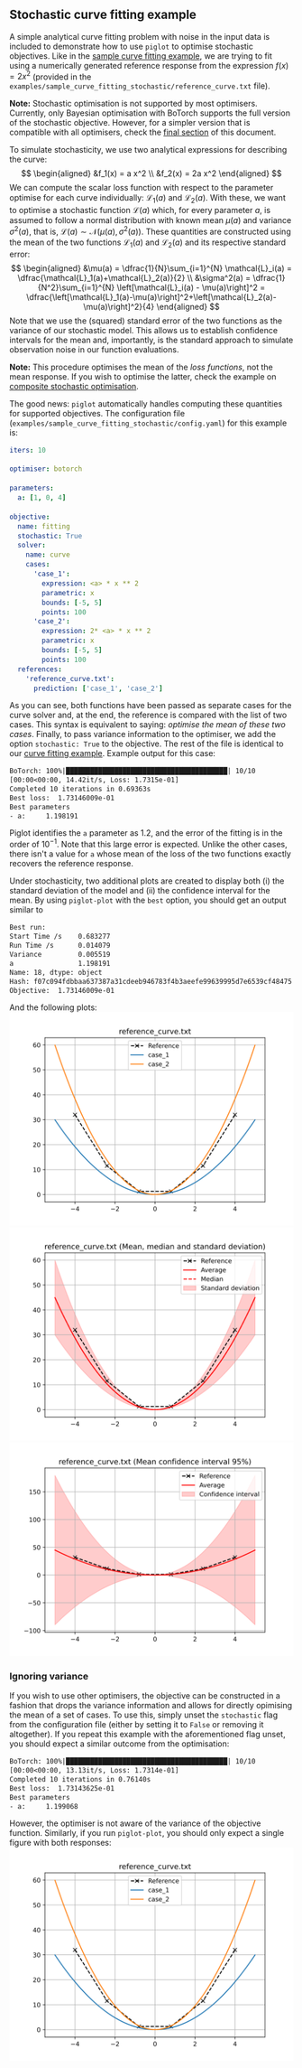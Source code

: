 ## Stochastic curve fitting example

A simple analytical curve fitting problem with noise in the input data is included to demonstrate how to use `piglot` to optimise stochastic objectives.
Like in the [sample curve fitting example](../sample_curve_fitting/description.md), we are trying to fit using a numerically generated reference response from the expression $f(x) = 2 x^2$ (provided in the `examples/sample_curve_fitting_stochastic/reference_curve.txt` file).

**Note:** Stochastic optimisation is not supported by most optimisers.
Currently, only Bayesian optimisation with BoTorch supports the full version of the stochastic objective.
However, for a simpler version that is compatible with all optimisers, check the [final section](#ignoring-variance) of this document.

To simulate stochasticity, we use two analytical expressions for describing the curve:
$$
\begin{aligned}
&f_1(x) = a x^2 \\
&f_2(x) = 2a x^2
\end{aligned}
$$
We can compute the scalar loss function with respect to the parameter optimise for each curve individually: $\mathcal{L}_1(a)$ and $\mathcal{L}_2(a)$.
With these, we want to optimise a stochastic function $\mathcal{L}(a)$ which, for every parameter $a$, is assumed to follow a normal distribution with known mean $\mu(a)$ and variance $\sigma^2(a)$, that is, $\mathcal{L}(a) \sim \mathcal{N}\left(\mu(a), \sigma^2(a)\right)$.
These quantities are constructed using the mean of the two functions $\mathcal{L}_1(a)$ and $\mathcal{L}_2(a)$ and its respective standard error:
$$
\begin{aligned}
&\mu(a) = \dfrac{1}{N}\sum_{i=1}^{N} \mathcal{L}_i(a) = \dfrac{\mathcal{L}_1(a)+\mathcal{L}_2(a)}{2} \\
&\sigma^2(a) = \dfrac{1}{N^2}\sum_{i=1}^{N} \left[\mathcal{L}_i(a) - \mu(a)\right]^2 = \dfrac{\left[\mathcal{L}_1(a)-\mu(a)\right]^2+\left[\mathcal{L}_2(a)-\mu(a)\right]^2}{4}
\end{aligned}
$$
Note that we use the (squared) standard error of the two functions as the variance of our stochastic model.
This allows us to establish confidence intervals for the mean and, importantly, is the standard approach to simulate observation noise in our function evaluations.

**Note:** This procedure optimises the mean of the *loss functions*, not the mean response. If you wish to optimise the latter, check the example on [composite stochastic optimisation](../sample_curve_fitting_stochastic_composite/description.md).

The good news: `piglot` automatically handles computing these quantities for supported objectives.
The configuration file (`examples/sample_curve_fitting_stochastic/config.yaml`) for this example is:
```yaml
iters: 10

optimiser: botorch

parameters:
  a: [1, 0, 4]

objective:
  name: fitting
  stochastic: True
  solver:
    name: curve
    cases:
      'case_1':
        expression: <a> * x ** 2
        parametric: x
        bounds: [-5, 5]
        points: 100
      'case_2':
        expression: 2* <a> * x ** 2
        parametric: x
        bounds: [-5, 5]
        points: 100
  references:
    'reference_curve.txt':
      prediction: ['case_1', 'case_2']
```
As you can see, both functions have been passed as separate cases for the curve solver and, at the end, the reference is compared with the list of two cases.
This syntax is equivalent to saying: *optimise the mean of these two cases*.
Finally, to pass variance information to the optimiser, we add the option `stochastic: True` to the objective.
The rest of the file is identical to our [curve fitting example](examples/sample_curve_fitting/description.md).
Example output for this case:
```
BoTorch: 100%|████████████████████████████████████████| 10/10 [00:00<00:00, 14.42it/s, Loss: 1.7315e-01]
Completed 10 iterations in 0.69363s
Best loss:  1.73146009e-01
Best parameters
- a:     1.198191
```
Piglot identifies the `a` parameter as 1.2, and the error of the fitting is in the order of $10^{-1}$.
Note that this large error is expected.
Unlike the other cases, there isn't a value for `a` whose mean of the loss of the two functions exactly recovers the reference response.

Under stochasticity, two additional plots are created to display both (i) the standard deviation of the model and (ii) the confidence interval for the mean.
By using `piglot-plot` with the `best` option, you should get an output similar to
```
Best run:
Start Time /s    0.683277
Run Time /s      0.014079
Variance         0.005519
a                1.198191
Name: 18, dtype: object
Hash: f07c094fdbbaa637387a31cdeeb946783f4b3aeefe99639995d7e6539cf48475
Objective:  1.73146009e-01
```
And the following plots:
![Best case plot, with the individual responses](../../docs/source/simple_stochastic_example/best_0.svg)
![Best case plot, with mean, median and standard deviation](../../docs/source/simple_stochastic_example/best_1.svg)
![Best case plot, with the confidence interval for the mean](../../docs/source/simple_stochastic_example/best_2.svg)


### Ignoring variance

If you wish to use other optimisers, the objective can be constructed in a fashion that drops the variance information and allows for directly opimising the mean of a set of cases.
To use this, simply unset the `stochastic` flag from the configuration file (either by setting it to `False` or removing it altogether).
If you repeat this example with the aforementioned flag unset, you should expect a similar outcome from the optimisation:
```
BoTorch: 100%|████████████████████████████████████████| 10/10 [00:00<00:00, 13.13it/s, Loss: 1.7314e-01]
Completed 10 iterations in 0.76140s
Best loss:  1.73143625e-01
Best parameters
- a:     1.199068
```
However, the optimiser is not aware of the variance of the objective function.
Similarly, if you run `piglot-plot`, you should only expect a single figure with both responses:
![Best case plot, with the individual responses](../../docs/source/simple_stochastic_example/best_0.svg)
